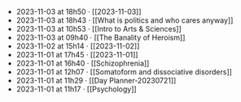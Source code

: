 - 2023-11-03 at 18h50 · [[2023-11-03]]
- 2023-11-03 at 18h43 · [[What is politics and who cares anyway]]
- 2023-11-03 at 10h53 · [[Intro to Arts & Sciences]]
- 2023-11-03 at 09h40 · [[The Banality of Heroism]]
- 2023-11-02 at 15h14 · [[2023-11-02]]
- 2023-11-01 at 17h45 · [[2023-11-01]]
- 2023-11-01 at 16h40 · [[Schizophrenia]]
- 2023-11-01 at 12h07 · [[Somatoform and dissociative disorders]]
- 2023-11-01 at 11h29 · [[Day Planner-20230721]]
- 2023-11-01 at 11h17 · [[Psychology]]
